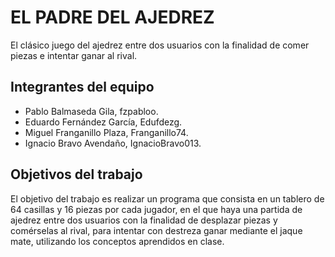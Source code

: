 # EL PADRE DEL AJEDREZ
El clásico juego del ajedrez entre dos usuarios con la finalidad de comer piezas e intentar ganar al rival.

## Integrantes del equipo

- Pablo Balmaseda Gila, fzpabloo.
- Eduardo Fernández García, Edufdezg.
- Miguel Franganillo Plaza, Franganillo74.
- Ignacio Bravo Avendaño, IgnacioBravo013.

## Objetivos del trabajo

El objetivo del trabajo es realizar un programa que consista en un tablero de 64 casillas y 16 piezas por cada jugador, en el que haya una partida de ajedrez entre dos usuarios con la finalidad de desplazar piezas y comérselas al rival, para intentar con destreza ganar mediante el jaque mate, utilizando los conceptos aprendidos en clase.
